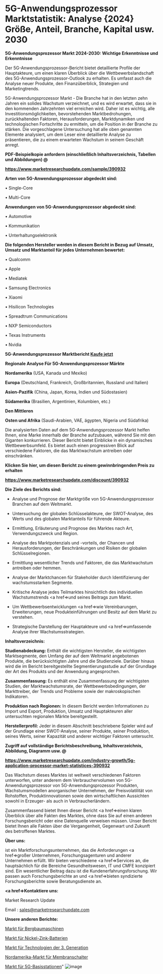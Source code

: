 # 5G-Anwendungsprozessor Marktstatistik: Analyse {2024} Größe, Anteil, Branche, Kapital usw. 2030

<strong>5G-Anwendungsprozessor Markt 2024-2030: Wichtige Erkenntnisse und Erkenntnisse</strong>

Der 5G-Anwendungsprozessor-Bericht bietet detaillierte Profile der Hauptakteure, um einen klaren Überblick über die Wettbewerbslandschaft des 5G-Anwendungsprozessor-Outlook zu erhalten. Es umfasst auch die Analyse neuer Produkte, den Finanzüberblick, Strategien und Marketingtrends.

5G-Anwendungsprozessor Markt - Die Branche hat in den letzten zehn Jahren ein solides Wachstum verzeichnet, und es wird erwartet, dass sie in den kommenden Jahrzehnten viel erreichen wird. Daher ist es wichtig, alle Investitionsmöglichkeiten, bevorstehenden Marktbedrohungen, zurückhaltenden Faktoren, Herausforderungen, Marktdynamiken und technologischen Fortschritte zu ermitteln, um die Position in der Branche zu stärken. Die vorgeschlagene Untersuchung hat alle oben genannten Elemente analysiert, um dem Leser eine detaillierte Analyse zu präsentieren, die zu einem erwarteten Wachstum in seinem Geschäft anregt.



<strong><b>PDF-Beispielkopie anfordern (einschließlich Inhaltsverzeichnis, Tabellen und Abbildungen) @ </b></strong>

<strong><a href=https://www.marketresearchupdate.com/sample/390932>

<strong>https://www.marketresearchupdate.com/sample/390932</u></a></strong></strong>



<strong>Arten von 5G-Anwendungsprozessor abgedeckt sind:</strong>

• Single-Core

• Multi-Core



<strong>Anwendungen von 5G-Anwendungsprozessor abgedeckt sind:</strong>

• Automotive

• Kommunikation

• Unterhaltungselektronik



<strong>Die folgenden Hersteller werden in diesem Bericht in Bezug auf Umsatz, Umsatz und Marktanteil für jedes Unternehmen bewertet:</strong>

• Qualcomm

• Apple

• Mediatek

• Samsung Electronics

• Xiaomi

• Hisilicon Technologies

• Spreadtrum Communications

• NXP Semiconductors

• Texas Instruments

• Nvidia



<strong>5G-Anwendungsprozessor Marktbericht <a href=https://www.marketresearchupdate.com/buynow/390932>Kaufe jetzt</a></strong>



<strong>Regionale Analyse Für 5G-Anwendungsprozessor Märkte</strong>



<strong>Nordamerika</strong> (USA, Kanada und Mexiko)



<strong>Europa</strong> (Deutschland, Frankreich, Großbritannien, Russland und Italien)



<strong>Asien-Pazifik</strong> (China, Japan, Korea, Indien und Südostasien)



<strong>Südamerika</strong> (Brasilien, Argentinien, Kolumbien, etc.)



<strong>Den Mittleren</strong> 

<strong>Osten und Afrika</strong> (Saudi-Arabien, VAE, ägypten, Nigeria und Südafrika)

Die analysierten Daten auf dem 5G-Anwendungsprozessor Markt helfen Ihnen, eine Marke innerhalb der Branche aufzubauen, während Sie mit den Giganten konkurrieren. Dieser Bericht bietet Einblicke in ein dynamisches Wettbewerbsumfeld. Es bietet auch einen progressiven Blick auf verschiedene Faktoren, die das Marktwachstum antreiben oder einschränken.



<strong>Klicken Sie hier, um diesen Bericht zu einem gewinnbringenden Preis zu erhalten
</strong>

<strong><a href=https://www.marketresearchupdate.com/discount/390932>https://www.marketresearchupdate.com/discount/390932</b></u></strong></a>



<strong>Die Ziele des Berichts sind:</strong>

- Analyse und Prognose der Marktgröße von 5G-Anwendungsprozessor Branchen auf dem Weltmarkt.

- Untersuchung der globalen Schlüsselakteure, der SWOT-Analyse, des Werts und des globalen Marktanteils für führende Akteure.

- Ermittlung, Erläuterung und Prognose des Marktes nach Art, Verwendungszweck und Region.

- Analyse des Marktpotenzials und -vorteils, der Chancen und Herausforderungen, der Beschränkungen und Risiken der globalen Schlüsselregionen.

- Ermittlung wesentlicher Trends und Faktoren, die das Marktwachstum antreiben oder hemmen.

- Analyse der Marktchancen für Stakeholder durch Identifizierung der wachstumsstarken Segmente.

- Kritische Analyse jedes Teilmarktes hinsichtlich des individuellen Wachstumstrends <a href=>und</a> seines Beitrags zum Markt.

- Um Wettbewerbsentwicklungen <a href=>wie</a> Vereinbarungen, Erweiterungen, neue Produkteinführungen und Besitz auf dem Markt zu verstehen.

- Strategische Darstellung der Hauptakteure und <a href=>umfas</a>sende Analyse ihrer Wachstumsstrategien.



<strong>Inhaltsverzeichnis:</strong>



<strong>Studienabdeckung:</strong> Enthält die wichtigsten Hersteller, die wichtigsten Marktsegmente, den Umfang der auf dem Weltmarkt angebotenen Produkte, die berücksichtigten Jahre und die Studienziele. Darüber hinaus wird die im Bericht bereitgestellte Segmentierungsstudie auf der Grundlage der Art des Produkts und der Anwendung angesprochen.



<strong>Zusammenfassung:</strong> Es enthält eine Zusammenfassung der wichtigsten Studien, der Marktwachstumsrate, der Wettbewerbsbedingungen, der Markttreiber, der Trends und Probleme sowie der makroskopischen Indikatoren.



<strong>Produktion nach Regionen:</strong> In diesem Bericht werden Informationen zu Import und Export, Produktion, Umsatz und Hauptakteuren aller untersuchten regionalen Märkte bereitgestellt.



<strong>Herstellerprofil:</strong> Jeder in diesem Abschnitt beschriebene Spieler wird auf der Grundlage einer SWOT-Analyse, seiner Produkte, seiner Produktion, seines Werts, seiner Kapazität und anderer wichtiger Faktoren untersucht.



<strong><b>Zugriff auf vollständige Berichtsbeschreibung, Inhaltsverzeichnis, Abbildung, Diagramm usw. @ </b></strong>

<strong><a href=https://www.marketresearchupdate.com/industry-growth/5g-application-processor-market-statistices-390932>https://www.marketresearchupdate.com/industry-growth/5g-application-processor-market-statistices-390932</a></strong>

Das Wachstum dieses Marktes ist weltweit verschiedenen Faktoren unterworfen, unter anderem dem Verbrauchervolumen von 5G-Anwendungsprozessor von 5G-Anwendungsprozessor Produkten, Wachstumsmodellen anorganischer Unternehmen, der Preisvolatilität von Rohstoffen, Produktinnovationen sowie den wirtschaftlichen Aussichten sowohl in Erzeuger- als auch in Verbraucherländern.

Zusammenfassend bietet Ihnen dieser Bericht <a href=>einen</a> klaren Überblick über alle Fakten des Marktes, ohne dass Sie auf einen anderen Forschungsbericht oder eine Datenquelle verweisen müssen. Unser Bericht bietet Ihnen alle Fakten über die Vergangenheit, Gegenwart und Zukunft des betroffenen Marktes.



<strong>Über uns:</strong>

 ist ein Marktforschungsunternehmen, das die Anforderungen <a href=>großer</a> Unternehmen, Forschungsagenturen und anderer Unternehmen erfüllt. Wir bieten verschiedene <a href=>Services</a> an, die hauptsächlich für die Bereiche Gesundheitswesen, IT und CMFE konzipiert sind. Ein wesentlicher Beitrag dazu ist die Kundenerfahrungsforschung. Wir passen auch Forschungsberichte an und <a href=>bieten</a> syndizierte Forschungsberichte sowie Beratungsdienste an.



<strong><a href=>Kontaktiere uns:</a></strong>

Market Research Update

Email : sales@marketresearchupdate.com



<strong>Unsere anderen Berichte:</strong>

<a href=https://www.linkedin.com/pulse/mining-machinery-market-opportunities-stay-ahead>Markt für Bergbaumaschinen</a>

<a href=https://www.linkedin.com/pulse/nickel-zinc-battery-market-size-industry-growth>Markt für Nickel-Zink-Batterien</a>

<a href=https://www.linkedin.com/pulse/3rd-generation-technologies-market-2023-remarking-enormous>Markt für Technologien der 3. Generation</a>

<a href=https://www.linkedin.com/pulse/north-america-membrane-switch-market-2023-top>Nordamerika-Markt für Membranschalter</a>

<a href=https://www.linkedin.com/pulse/5g-base-station-market-2023-usd-explained-prujc/>Markt für 5G-Basisstationen</a>"
![image](https://github.com/Gayatrikarjule/Market-Analysis-361/assets/97346546/d05d38ec-d6c8-4de0-87dd-10a8705103ee)
